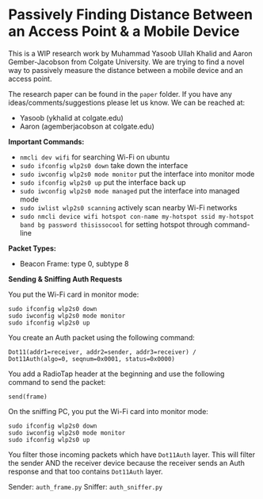 Passively Finding Distance Between an Access Point & a Mobile Device
=======================

This is a WIP research work by Muhammad Yasoob Ullah Khalid and Aaron Gember-Jacobson from Colgate University. We are trying to find a novel way to passively measure the distance between a mobile device and an access point.

The research paper can be found in the `paper` folder. If you have any ideas/comments/suggestions please let us know. We can be reached at:

- Yasoob (ykhalid at colgate.edu)
- Aaron  (agemberjacobson at colgate.edu)

**Important Commands:**

- `nmcli dev wifi` for searching Wi-Fi on ubuntu
- `sudo ifconfig wlp2s0 down` take down the interface
- `sudo iwconfig wlp2s0 mode monitor` put the interface into monitor mode
- `sudo ifconfig wlp2s0 up` put the interface back up
- `sudo iwconfig wlp2s0 mode managed` put the interface into managed mode
- `sudo iwlist wlp2s0 scanning` actively scan nearby Wi-Fi networks
- `sudo nmcli device wifi hotspot con-name my-hotspot ssid my-hotspot band bg password thisissocool` for setting hotspot through command-line

**Packet Types:**

- Beacon Frame: type 0, subtype 8


**Sending & Sniffing Auth Requests**

You put the Wi-Fi card in monitor mode:

```
sudo ifconfig wlp2s0 down
sudo iwconfig wlp2s0 mode monitor
sudo ifconfig wlp2s0 up
```

You create an Auth packet using the following command:

```
Dot11(addr1=receiver, addr2=sender, addr3=receiver) / Dot11Auth(algo=0, seqnum=0x0001, status=0x0000)
```

You add a RadioTap header at the beginning and use the following command to send the packet:

```
send(frame)
```
 
On the sniffing PC, you put the Wi-Fi card into monitor mode:

```
sudo ifconfig wlp2s0 down
sudo iwconfig wlp2s0 mode monitor
sudo ifconfig wlp2s0 up
```

You filter those incoming packets which have `Dot11Auth` layer. This will filter the sender AND the receiver device because the receiver sends an Auth response and that too contains `Dot11Auth` layer.

Sender: `auth_frame.py`
Sniffer: `auth_sniffer.py`

